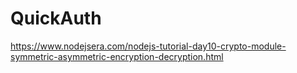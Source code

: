 # QuickAuth

https://www.nodejsera.com/nodejs-tutorial-day10-crypto-module-symmetric-asymmetric-encryption-decryption.html
